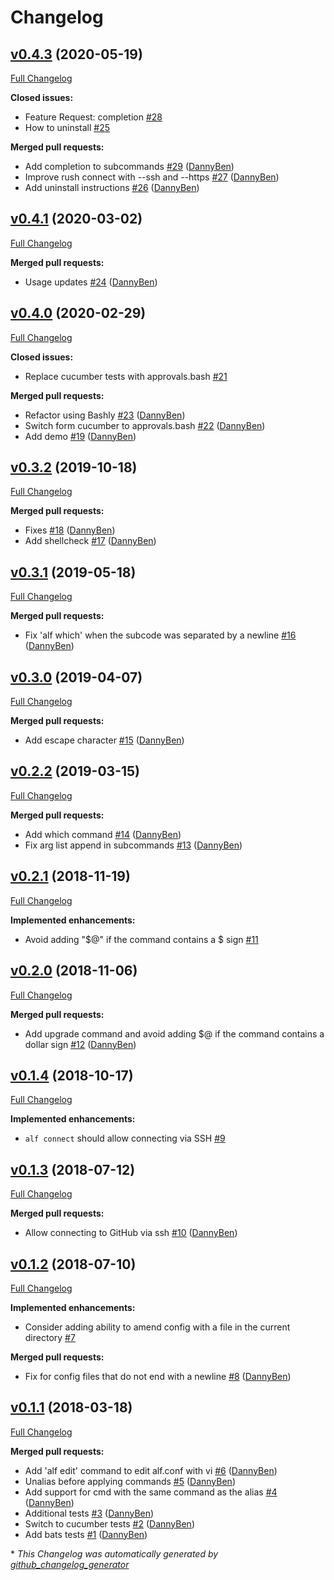 # Changelog

## [v0.4.3](https://github.com/DannyBen/alf/tree/v0.4.3) (2020-05-19)

[Full Changelog](https://github.com/DannyBen/alf/compare/v0.4.1...v0.4.3)

**Closed issues:**

- Feature Request: completion [\#28](https://github.com/DannyBen/alf/issues/28)
- How to uninstall [\#25](https://github.com/DannyBen/alf/issues/25)

**Merged pull requests:**

- Add completion to subcommands [\#29](https://github.com/DannyBen/alf/pull/29) ([DannyBen](https://github.com/DannyBen))
- Improve rush connect with --ssh and --https [\#27](https://github.com/DannyBen/alf/pull/27) ([DannyBen](https://github.com/DannyBen))
- Add uninstall instructions [\#26](https://github.com/DannyBen/alf/pull/26) ([DannyBen](https://github.com/DannyBen))

## [v0.4.1](https://github.com/DannyBen/alf/tree/v0.4.1) (2020-03-02)

[Full Changelog](https://github.com/DannyBen/alf/compare/v0.4.0...v0.4.1)

**Merged pull requests:**

- Usage updates [\#24](https://github.com/DannyBen/alf/pull/24) ([DannyBen](https://github.com/DannyBen))

## [v0.4.0](https://github.com/DannyBen/alf/tree/v0.4.0) (2020-02-29)

[Full Changelog](https://github.com/DannyBen/alf/compare/v0.3.2...v0.4.0)

**Closed issues:**

- Replace cucumber tests with approvals.bash [\#21](https://github.com/DannyBen/alf/issues/21)

**Merged pull requests:**

- Refactor using Bashly [\#23](https://github.com/DannyBen/alf/pull/23) ([DannyBen](https://github.com/DannyBen))
- Switch form cucumber to approvals.bash [\#22](https://github.com/DannyBen/alf/pull/22) ([DannyBen](https://github.com/DannyBen))
- Add demo [\#19](https://github.com/DannyBen/alf/pull/19) ([DannyBen](https://github.com/DannyBen))

## [v0.3.2](https://github.com/DannyBen/alf/tree/v0.3.2) (2019-10-18)

[Full Changelog](https://github.com/DannyBen/alf/compare/v0.3.1...v0.3.2)

**Merged pull requests:**

- Fixes [\#18](https://github.com/DannyBen/alf/pull/18) ([DannyBen](https://github.com/DannyBen))
- Add shellcheck [\#17](https://github.com/DannyBen/alf/pull/17) ([DannyBen](https://github.com/DannyBen))

## [v0.3.1](https://github.com/DannyBen/alf/tree/v0.3.1) (2019-05-18)

[Full Changelog](https://github.com/DannyBen/alf/compare/v0.3.0...v0.3.1)

**Merged pull requests:**

- Fix 'alf which' when the subcode was separated by a newline [\#16](https://github.com/DannyBen/alf/pull/16) ([DannyBen](https://github.com/DannyBen))

## [v0.3.0](https://github.com/DannyBen/alf/tree/v0.3.0) (2019-04-07)

[Full Changelog](https://github.com/DannyBen/alf/compare/v0.2.2...v0.3.0)

**Merged pull requests:**

- Add escape character [\#15](https://github.com/DannyBen/alf/pull/15) ([DannyBen](https://github.com/DannyBen))

## [v0.2.2](https://github.com/DannyBen/alf/tree/v0.2.2) (2019-03-15)

[Full Changelog](https://github.com/DannyBen/alf/compare/v0.2.1...v0.2.2)

**Merged pull requests:**

- Add which command [\#14](https://github.com/DannyBen/alf/pull/14) ([DannyBen](https://github.com/DannyBen))
- Fix arg list append in subcommands [\#13](https://github.com/DannyBen/alf/pull/13) ([DannyBen](https://github.com/DannyBen))

## [v0.2.1](https://github.com/DannyBen/alf/tree/v0.2.1) (2018-11-19)

[Full Changelog](https://github.com/DannyBen/alf/compare/v0.2.0...v0.2.1)

**Implemented enhancements:**

- Avoid adding "$@" if the command contains a $ sign [\#11](https://github.com/DannyBen/alf/issues/11)

## [v0.2.0](https://github.com/DannyBen/alf/tree/v0.2.0) (2018-11-06)

[Full Changelog](https://github.com/DannyBen/alf/compare/v0.1.4...v0.2.0)

**Merged pull requests:**

- Add upgrade command and avoid adding $@ if the command contains a dollar sign [\#12](https://github.com/DannyBen/alf/pull/12) ([DannyBen](https://github.com/DannyBen))

## [v0.1.4](https://github.com/DannyBen/alf/tree/v0.1.4) (2018-10-17)

[Full Changelog](https://github.com/DannyBen/alf/compare/v0.1.3...v0.1.4)

**Implemented enhancements:**

- `alf connect` should allow connecting via SSH [\#9](https://github.com/DannyBen/alf/issues/9)

## [v0.1.3](https://github.com/DannyBen/alf/tree/v0.1.3) (2018-07-12)

[Full Changelog](https://github.com/DannyBen/alf/compare/v0.1.2...v0.1.3)

**Merged pull requests:**

- Allow connecting to GitHub via ssh [\#10](https://github.com/DannyBen/alf/pull/10) ([DannyBen](https://github.com/DannyBen))

## [v0.1.2](https://github.com/DannyBen/alf/tree/v0.1.2) (2018-07-10)

[Full Changelog](https://github.com/DannyBen/alf/compare/v0.1.1...v0.1.2)

**Implemented enhancements:**

- Consider adding ability to amend config with a file in the current directory [\#7](https://github.com/DannyBen/alf/issues/7)

**Merged pull requests:**

- Fix for config files that do not end with a newline [\#8](https://github.com/DannyBen/alf/pull/8) ([DannyBen](https://github.com/DannyBen))

## [v0.1.1](https://github.com/DannyBen/alf/tree/v0.1.1) (2018-03-18)

[Full Changelog](https://github.com/DannyBen/alf/compare/c91c717d7b4d217cc9f3ddf3be0fc7e28edc8689...v0.1.1)

**Merged pull requests:**

- Add 'alf edit' command to edit alf.conf with vi [\#6](https://github.com/DannyBen/alf/pull/6) ([DannyBen](https://github.com/DannyBen))
- Unalias before applying commands [\#5](https://github.com/DannyBen/alf/pull/5) ([DannyBen](https://github.com/DannyBen))
- Add support for cmd with the same command as the alias [\#4](https://github.com/DannyBen/alf/pull/4) ([DannyBen](https://github.com/DannyBen))
- Additional tests [\#3](https://github.com/DannyBen/alf/pull/3) ([DannyBen](https://github.com/DannyBen))
- Switch to cucumber tests [\#2](https://github.com/DannyBen/alf/pull/2) ([DannyBen](https://github.com/DannyBen))
- Add bats tests [\#1](https://github.com/DannyBen/alf/pull/1) ([DannyBen](https://github.com/DannyBen))



\* *This Changelog was automatically generated by [github_changelog_generator](https://github.com/github-changelog-generator/github-changelog-generator)*
